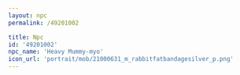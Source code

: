 ```yaml
---
layout: npc
permalink: /49201002

title: Npc
id: '49201002'
npc_name: 'Heavy Mummy-myo'
icon_url: 'portrait/mob/21000631_m_rabbitfatbandagesilver_p.png'
---
```

